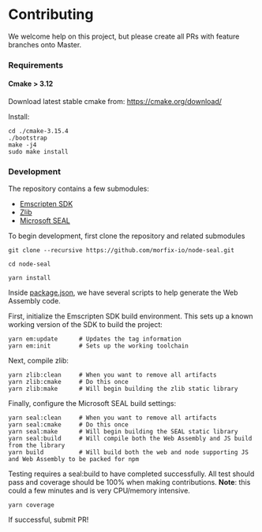 # Contributing

We welcome help on this project, but please create all PRs with feature branches onto Master.

### Requirements

#### Cmake > 3.12

Download latest stable cmake from:
https://cmake.org/download/

Install:

```shell
cd ./cmake-3.15.4
./bootstrap
make -j4
sudo make install
```

### Development

The repository contains a few submodules:

- [Emscripten SDK](https://github.com/emscripten-core/emsdk)
- [Zlib](https://github.com/madler/zlib)
- [Microsoft SEAL](https://github.com/microsoft/SEAL)

To begin development, first clone the repository and related submodules

```shell
git clone --recursive https://github.com/morfix-io/node-seal.git

cd node-seal

yarn install
```

Inside [package.json](package.json), we have several scripts to help generate the Web
Assembly code.

First, initialize the Emscripten SDK build environment. This sets up a known working version
of the SDK to build the project:

```shell
yarn em:update      # Updates the tag information
yarn em:init        # Sets up the working toolchain
```

Next, compile zlib:

```shell
yarn zlib:clean     # When you want to remove all artifacts
yarn zlib:cmake     # Do this once
yarn zlib:make      # Will begin building the zlib static library
```

Finally, configure the Microsoft SEAL build settings:

```shell
yarn seal:clean     # When you want to remove all artifacts
yarn seal:cmake     # Do this once
yarn seal:make      # Will begin building the SEAL static library
yarn seal:build     # Will compile both the Web Assembly and JS build from the library
yarn build          # Will build both the web and node supporting JS and Web Assembly to be packed for npm
```

Testing requires a seal:build to have completed successfully.
All test should pass and coverage should be 100% when making contributions.
**Note**: this could a few minutes and is very CPU/memory intensive.

```shell
yarn coverage
```

If successful, submit PR!
